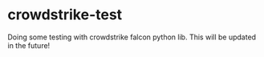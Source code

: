 # crowdstrike-test
Doing some testing with crowdstrike falcon python lib. This will be updated in the future!
